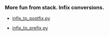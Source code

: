 ### More fun from stack. Infix conversions.

- [infix_to_postfix.py](https://github.com/gauthamp10/100DaysOfCode/blob/master/010/infix_to_postfix.py)

- [infix_to_prefix.py](https://github.com/gauthamp10/100DaysOfCode/blob/master/010/infix_to_prefix.py)
